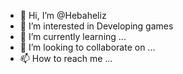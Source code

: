- 👋 Hi, I’m @Hebaheliz
- 👀 I’m interested in Developing games
- 🌱 I’m currently learning ...
- 💞️ I’m looking to collaborate on ...
- 📫 How to reach me ...

<!---
Hebaheliz/Hebaheliz is a ✨ special ✨ repository because its `README.md` (this file) appears on your GitHub profile.
You can click the Preview link to take a look at your changes.
--->
